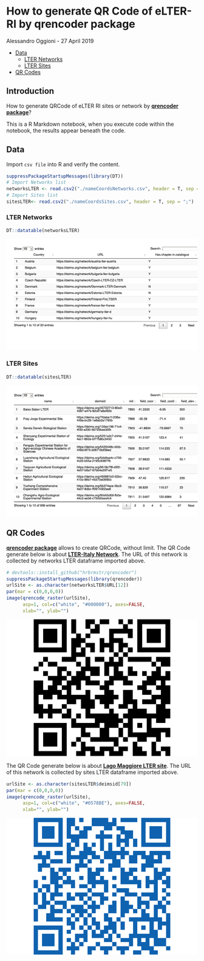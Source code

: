 How to generate QR Code of eLTER-RI by qrencoder package
================
Alessandro Oggioni - 27 April 2019

  - [Data](#data)
      - [LTER Networks](#lter-networks)
      - [LTER Sites](#lter-sites)
  - [QR Codes](#qr-codes)

## Introduction 

How to generate QRCode of eLTER RI sites or network by [**qrencoder package**](https://github.com/hrbrmstr/qrencoder)? 

This is a R Markdown notebook, when you execute code within the notebook, the results appear beneath the code.

## Data

Import `csv file` into R and verify the content.

``` r
suppressPackageStartupMessages(library(DT))
# Import Networks list
networksLTER <- read.csv2("./nameCoordsNetworks.csv", header = T, sep = ",")
# Import Sites list
sitesLTER<- read.csv2("./nameCoordsSites.csv", header = T, sep = ";")
```

### LTER Networks

``` r
DT::datatable(networksLTER)
```

![](QRCodeGenerator_files/figure-gfm/LTER%20Networks%20DataTable-1.png)<!-- -->

### LTER Sites

``` r
DT::datatable(sitesLTER)
```

![](QRCodeGenerator_files/figure-gfm/LTER%20Sites%20DataTable-1.png)<!-- -->

## QR Codes

[**qrencoder package**](https://github.com/hrbrmstr/qrencoder) allows to
create QRCode, without limit. The QR Code generate below is about
[**LTER-Italy
Network**](https://deims.org/f30007c4-8a6e-4f11-ab87-569db54638fe). The
URL of this network is collected by networks LTER dataframe imported
above.

``` r
# devtools::install_github("hrbrmstr/qrencoder")
suppressPackageStartupMessages(library(qrencoder))
urlSite <- as.character(networksLTER$URL[12])
par(mar = c(0,0,0,0))
image(qrencode_raster(urlSite), 
      asp=1, col=c("white", "#000000"), axes=FALSE, 
      xlab="", ylab="")
```

![](QRCodeGenerator_files/figure-gfm/QRCODE%20Network-1.png)<!-- -->

The QR Code generate below is about [**Lago Maggiore LTER
site**](https://deims.org/f30007c4-8a6e-4f11-ab87-569db54638fe). The URL
of this network is collected by sites LTER dataframe imported above.

``` r
urlSite <- as.character(sitesLTER$deimsid[79])
par(mar = c(0,0,0,0))
image(qrencode_raster(urlSite), 
      asp=1, col=c("white", "#0578BE"), axes=FALSE, 
      xlab="", ylab="")
```

![](QRCodeGenerator_files/figure-gfm/QRCODE%20Site-1.png)<!-- -->
